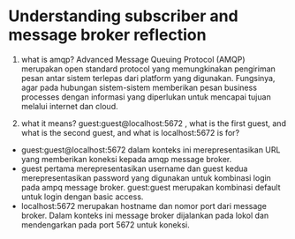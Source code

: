 # Understanding subscriber and message broker reflection

1. what is amqp?
Advanced Message Queuing Protocol (AMQP) merupakan open standard protocol yang memungkinakan pengiriman pesan antar sistem terlepas dari platform yang digunakan. Fungsinya, agar pada hubungan sistem-sistem memberikan pesan business processes dengan informasi yang diperlukan untuk mencapai tujuan melalui internet dan cloud.

2. what it means? guest:guest@localhost:5672 , what is the first guest, and what is the second guest, and what is localhost:5672 is for?
- guest:guest@localhost:5672 dalam konteks ini merepresentasikan URL yang memberikan koneksi kepada amqp message broker.
- guest pertama merepresentasikan username dan guest kedua merepresentasikan password yang digunakan untuk kombinasi login pada ampq message broker. guest:guest merupakan kombinasi default untuk login dengan basic access.
- localhost:5672 merupakan hostname dan nomor port dari message broker. Dalam konteks ini message broker dijalankan pada lokol dan mendengarkan pada port 5672 untuk koneksi.